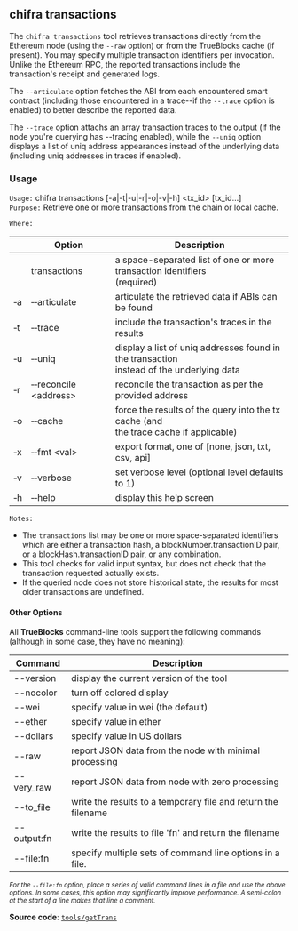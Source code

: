 ## chifra transactions

The `chifra transactions` tool retrieves transactions directly from the Ethereum node (using the `--raw` option) or from the TrueBlocks cache (if present). You may specify multiple transaction identifiers per invocation. Unlike the Ethereum RPC, the reported transactions include the transaction's receipt and generated logs.

The `--articulate` option fetches the ABI from each encountered smart contract (including those encountered in a trace--if the `--trace` option is enabled) to better describe the reported data.

The `--trace` option attachs an array transaction traces to the output (if the node you're querying has --tracing enabled), while the `--uniq` option displays a list of uniq address appearances instead of the underlying data (including uniq addresses in traces if enabled).

### Usage

`Usage:`    chifra transactions [-a|-t|-u|-r|-o|-v|-h] &lt;tx_id&gt; [tx_id...]  
`Purpose:`  Retrieve one or more transactions from the chain or local cache.

`Where:`  

|          | Option                                  | Description                                                                                  |
| -------- | --------------------------------------- | -------------------------------------------------------------------------------------------- |
|          | transactions                            | a space-separated list of one or more transaction identifiers<br/>(required)                 |
| &#8208;a | &#8208;&#8208;articulate                | articulate the retrieved data if ABIs can be found                                           |
| &#8208;t | &#8208;&#8208;trace                     | include the transaction's traces in the results                                              |
| &#8208;u | &#8208;&#8208;uniq                      | display a list of uniq addresses found in the transaction<br/>instead of the underlying data |
| &#8208;r | &#8208;&#8208;reconcile &lt;address&gt; | reconcile the transaction as per the provided address                                        |
| &#8208;o | &#8208;&#8208;cache                     | force the results of the query into the tx cache (and<br/>the trace cache if applicable)     |
| &#8208;x | &#8208;&#8208;fmt &lt;val&gt;           | export format, one of [none, json, txt, csv, api]                                            |
| &#8208;v | &#8208;&#8208;verbose                   | set verbose level (optional level defaults to 1)                                             |
| &#8208;h | &#8208;&#8208;help                      | display this help screen                                                                     |

`Notes:`

- The `transactions` list may be one or more space-separated identifiers which are either a transaction hash,
  a blockNumber.transactionID pair, or a blockHash.transactionID pair, or any combination.
- This tool checks for valid input syntax, but does not check that the transaction requested actually exists.
- If the queried node does not store historical state, the results for most older transactions are undefined.

#### Other Options

All **TrueBlocks** command-line tools support the following commands (although in some case, they have no meaning):

| Command     | Description                                                   |
| ----------- | ------------------------------------------------------------- |
| --version   | display the current version of the tool                       |
| --nocolor   | turn off colored display                                      |
| --wei       | specify value in wei (the default)                            |
| --ether     | specify value in ether                                        |
| --dollars   | specify value in US dollars                                   |
| --raw       | report JSON data from the node with minimal processing        |
| --very_raw  | report JSON data from node with zero processing               |
| --to_file   | write the results to a temporary file and return the filename |
| --output:fn | write the results to file 'fn' and return the filename        |
| --file:fn   | specify multiple sets of command line options in a file.      |

<small>*For the `--file:fn` option, place a series of valid command lines in a file and use the above options. In some cases, this option may significantly improve performance. A semi-colon at the start of a line makes that line a comment.*</small>

**Source code**: [`tools/getTrans`](https://github.com/TrueBlocks/trueblocks-core/tree/master/src/tools/getTrans)


